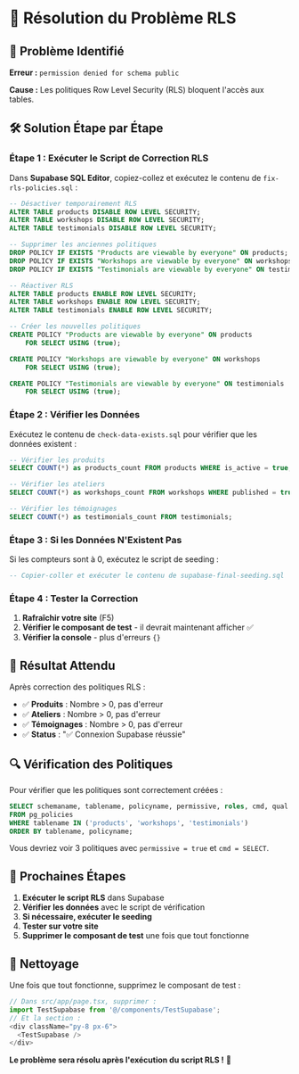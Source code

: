 # 🔧 Résolution du Problème RLS

## 🚨 Problème Identifié

**Erreur :** `permission denied for schema public`

**Cause :** Les politiques Row Level Security (RLS) bloquent l'accès aux tables.

## 🛠️ Solution Étape par Étape

### **Étape 1 : Exécuter le Script de Correction RLS**

Dans **Supabase SQL Editor**, copiez-collez et exécutez le contenu de `fix-rls-policies.sql` :

```sql
-- Désactiver temporairement RLS
ALTER TABLE products DISABLE ROW LEVEL SECURITY;
ALTER TABLE workshops DISABLE ROW LEVEL SECURITY;
ALTER TABLE testimonials DISABLE ROW LEVEL SECURITY;

-- Supprimer les anciennes politiques
DROP POLICY IF EXISTS "Products are viewable by everyone" ON products;
DROP POLICY IF EXISTS "Workshops are viewable by everyone" ON workshops;
DROP POLICY IF EXISTS "Testimonials are viewable by everyone" ON testimonials;

-- Réactiver RLS
ALTER TABLE products ENABLE ROW LEVEL SECURITY;
ALTER TABLE workshops ENABLE ROW LEVEL SECURITY;
ALTER TABLE testimonials ENABLE ROW LEVEL SECURITY;

-- Créer les nouvelles politiques
CREATE POLICY "Products are viewable by everyone" ON products
    FOR SELECT USING (true);

CREATE POLICY "Workshops are viewable by everyone" ON workshops
    FOR SELECT USING (true);

CREATE POLICY "Testimonials are viewable by everyone" ON testimonials
    FOR SELECT USING (true);
```

### **Étape 2 : Vérifier les Données**

Exécutez le contenu de `check-data-exists.sql` pour vérifier que les données existent :

```sql
-- Vérifier les produits
SELECT COUNT(*) as products_count FROM products WHERE is_active = true;

-- Vérifier les ateliers
SELECT COUNT(*) as workshops_count FROM workshops WHERE published = true;

-- Vérifier les témoignages
SELECT COUNT(*) as testimonials_count FROM testimonials;
```

### **Étape 3 : Si les Données N'Existent Pas**

Si les compteurs sont à 0, exécutez le script de seeding :

```sql
-- Copier-coller et exécuter le contenu de supabase-final-seeding.sql
```

### **Étape 4 : Tester la Correction**

1. **Rafraîchir votre site** (F5)
2. **Vérifier le composant de test** - il devrait maintenant afficher ✅
3. **Vérifier la console** - plus d'erreurs `{}`

## 🎯 Résultat Attendu

Après correction des politiques RLS :
- ✅ **Produits** : Nombre > 0, pas d'erreur
- ✅ **Ateliers** : Nombre > 0, pas d'erreur  
- ✅ **Témoignages** : Nombre > 0, pas d'erreur
- ✅ **Status** : "✅ Connexion Supabase réussie"

## 🔍 Vérification des Politiques

Pour vérifier que les politiques sont correctement créées :

```sql
SELECT schemaname, tablename, policyname, permissive, roles, cmd, qual 
FROM pg_policies 
WHERE tablename IN ('products', 'workshops', 'testimonials')
ORDER BY tablename, policyname;
```

Vous devriez voir 3 politiques avec `permissive = true` et `cmd = SELECT`.

## 🚀 Prochaines Étapes

1. **Exécuter le script RLS** dans Supabase
2. **Vérifier les données** avec le script de vérification
3. **Si nécessaire, exécuter le seeding**
4. **Tester sur votre site**
5. **Supprimer le composant de test** une fois que tout fonctionne

## 🧹 Nettoyage

Une fois que tout fonctionne, supprimez le composant de test :

```typescript
// Dans src/app/page.tsx, supprimer :
import TestSupabase from '@/components/TestSupabase';
// Et la section :
<div className="py-8 px-6">
  <TestSupabase />
</div>
```

**Le problème sera résolu après l'exécution du script RLS !** 🎉
